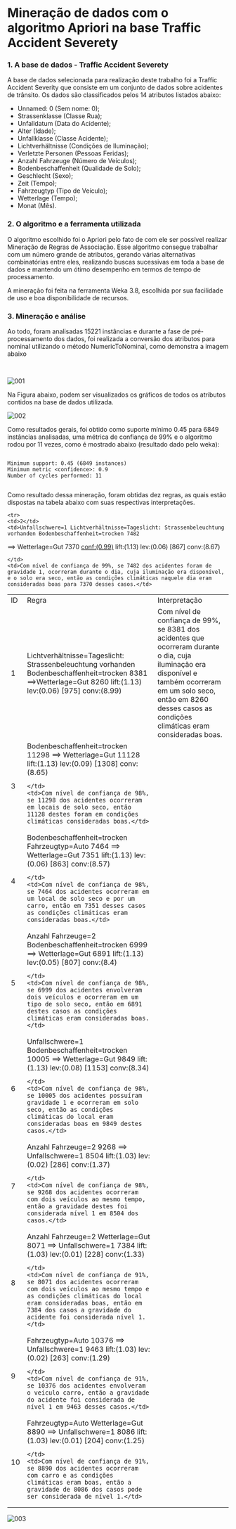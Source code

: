 # Mineração de dados com o algoritmo Apriori na base Traffic Accident Severety

<h3>1. A base de dados - Traffic Accident Severety</h3> 

<p>A base de dados selecionada para realização deste trabalho foi a Traffic Accident Severity que consiste em um conjunto de dados sobre acidentes de trânsito.
Os dados são classificados pelos 14 atributos listados abaixo:</p>
<ul>
  <li>Unnamed: 0 (Sem nome: 0);</li>
  <li>Strassenklasse (Classe Rua);</li>
  <li>Unfalldatum (Data do Acidente);</li>
  <li>Alter (Idade);</li>
  <li>Unfallklasse (Classe Acidente);</li>
  <li>Lichtverhältnisse (Condições de Iluminação);</li>
  <li>Verletzte Personen (Pessoas Feridas);</li>
  <li>Anzahl Fahrzeuge (Número de Veículos);</li>
  <li>Bodenbeschaffenheit (Qualidade de Solo);</li>
  <li>Geschlecht (Sexo);</li>
  <li>Zeit (Tempo);</li>
  <li>Fahrzeugtyp (Tipo de Veículo);</li>
  <li>Wetterlage (Tempo);</li>
  <li>Monat (Mês).</li>
</ul>

<h3>2. O algoritmo e a ferramenta utilizada </h3>
<p>O algoritmo escolhido foi o Apriori pelo fato de com ele ser possível realizar Mineração de Regras de Associação. 
Esse algoritmo consegue trabalhar com um número grande de atributos, gerando 
várias alternativas combinatórias entre eles, realizando buscas sucessivas em toda 
a base de dados e mantendo um ótimo desempenho em termos de tempo de processamento. </p>
<p>A mineração foi feita na ferramenta Weka 3.8, escolhida por sua facilidade de uso e boa disponibilidade de recursos.</p>

<h3>3. Mineração e análise </h3>
<p>Ao todo, foram analisadas 15221 instâncias e durante a fase de pré-processamento dos dados, 
foi realizada a conversão dos atributos para nominal utilizando o método NumericToNominal, como 
demonstra a imagem abaixo</p></br>

![001](https://user-images.githubusercontent.com/44175992/85191058-d6afbf00-b293-11ea-9395-490cfebf028b.jpg)
</br>

<p>Na Figura abaixo, podem ser visualizados os gráficos de todos os atributos contidos na base de dados utilizada.</p>

![002](https://user-images.githubusercontent.com/44175992/85191060-d7e0ec00-b293-11ea-980a-51273f5bed84.jpg)
</br>


<p>Como resultados gerais, foi obtido como suporte mínimo 0.45 para 6849 instâncias analisadas, uma métrica de confiança de 99% e o algoritmo rodou por 11 vezes, como é mostrado abaixo (resultado dado pelo weka): </p>

```

Minimum support: 0.45 (6849 instances)
Minimum metric <confidence>: 0.9
Number of cycles performed: 11


```

<p>Como resultado dessa mineração, foram obtidas dez regras, as quais estão dispostas na tabela abaixo com suas respectivas interpretações.</p>

<table>
  <tr>
    <td>ID</td>
    <td>Regra</td>
    <td>Interpretação</td>
  </tr>
  <tr>
    <td>1</td>
    <td>Lichtverhältnisse=Tageslicht:
Strassenbeleuchtung vorhanden
Bodenbeschaffenheit=trocken 8381
==>Wetterlage=Gut 8260
<conf:(0.99)> lift:(1.13) lev:(0.06) [975]
conv:(8.99)
    </td>
    <td>Com nível de confiança de 99%, se 8381 dos acidentes que ocorreram durante o dia, cuja iluminação era disponível e também ocorreram em um solo seco, então em 8260 desses casos as condições climáticas eram consideradas boas.</td>
  </tr>
  
    <tr>
    <td>2</td>
    <td>Unfallschwere=1 Lichtverhältnisse=Tageslicht: Strassenbeleuchtung vorhanden Bodenbeschaffenheit=trocken 7482
==> Wetterlage=Gut 7370
<conf:(0.99)> lift:(1.13) lev:(0.06) [867]
conv:(8.67)

    </td>
    <td>Com nível de confiança de 99%, se 7482 dos acidentes foram de gravidade 1, ocorreram durante o dia, cuja iluminação era disponível, e o solo era seco, então as condições climáticas naquele dia eram consideradas boas para 7370 desses casos.</td>
  </tr>
  <tr>
    <td>3</td>
    <td>Bodenbeschaffenheit=trocken 11298
==> Wetterlage=Gut 11128
<conf:(0.98)> lift:(1.13) lev:(0.09) [1308] conv:(8.65)

    </td>
    <td>Com nível de confiança de 98%, se 11298 dos acidentes ocorreram em locais de solo seco, então 11128 destes foram em condições climáticas consideradas boas.</td>
  </tr>
  <tr>
    <td>4</td>
    <td>Bodenbeschaffenheit=trocken Fahrzeugtyp=Auto 7464 ==>
Wetterlage=Gut 7351	<conf:(0.98)> lift:(1.13) lev:(0.06) [863] conv:(8.57)


    </td>
    <td>Com nível de confiança de 98%, se 7464 dos acidentes ocorreram em um local de solo seco e por um carro, então em 7351 desses casos as condições climáticas eram consideradas boas.</td>
  </tr>
  
  <tr>
    <td>5</td>
    <td>Anzahl Fahrzeuge=2 Bodenbeschaffenheit=trocken 6999
==> Wetterlage=Gut 6891
<conf:(0.98)> lift:(1.13) lev:(0.05) [807]
conv:(8.4)



    </td>
    <td>Com nível de confiança de 98%, se 6999 dos acidentes envolveram dois veículos e ocorreram em um tipo de solo seco, então em 6891 destes casos as condições climáticas eram consideradas boas.</td>
  </tr>
  <tr>
    <td>6</td>
    <td>Unfallschwere=1 Bodenbeschaffenheit=trocken 10005
==> Wetterlage=Gut 9849
<conf:(0.98)> lift:(1.13) lev:(0.08) [1153] conv:(8.34)




    </td>
    <td>Com nível de confiança de 98%, se 10005 dos acidentes possuíram gravidade 1 e ocorreram em solo seco, então as condições climáticas do local eram consideradas boas em 9849 destes casos.</td>
  </tr>
  
  <tr>
    <td>7</td>
    <td>Anzahl Fahrzeuge=2 9268 ==> Unfallschwere=1 8504	<conf:(0.92)> lift:(1.03) lev:(0.02) [286] conv:(1.37)



    </td>
    <td>Com nível de confiança de 98%, se 9268 dos acidentes ocorreram com dois veículos ao mesmo tempo, então a gravidade destes foi considerada nível 1 em 8504 dos casos.</td>
  </tr>
  <tr>
    <td>8</td>
    <td>Anzahl Fahrzeuge=2 Wetterlage=Gut 8071 ==> Unfallschwere=1 7384
<conf:(0.91)> lift:(1.03) lev:(0.01) [228]
conv:(1.33)



    </td>
    <td>Com nível de confiança de 91%, se 8071 dos acidentes ocorreram com dois veículos ao mesmo tempo e as condições climáticas do local eram consideradas boas, então em 7384 dos casos a gravidade do acidente foi considerada nível 1.</td>
  </tr>
  <tr>
    <td>9</td>
    <td>Fahrzeugtyp=Auto 10376 ==>
Unfallschwere=1 9463	<conf:(0.91)> lift:(1.03) lev:(0.02) [263] conv:(1.29)



    </td>
    <td>Com nível de confiança de 91%, se 10376 dos acidentes envolveram o veículo carro, então a gravidade do acidente foi considerada de nível 1 em 9463 desses casos.</td>
  </tr>
  <tr>
    <td>10</td>
    <td>Fahrzeugtyp=Auto Wetterlage=Gut 8890 ==> Unfallschwere=1 8086
<conf:(0.91)> lift:(1.03) lev:(0.01) [204]
conv:(1.25)




    </td>
    <td>Com nível de confiança de 91%, se 8890 dos acidentes ocorreram com carro e as condições climáticas eram boas, então a gravidade de 8086 dos casos pode ser considerada de nível 1.</td>
  </tr>
  
  
  
  
</table>
  


![003](https://user-images.githubusercontent.com/44175992/85191061-d8798280-b293-11ea-93fb-c52ba0b3e23c.jpg)
</br>





